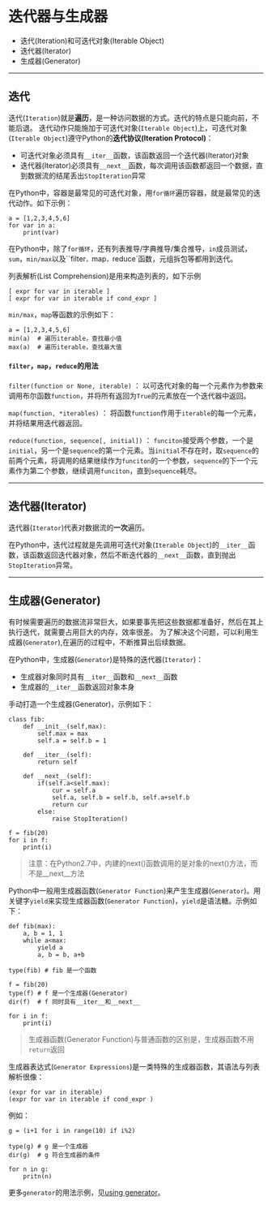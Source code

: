 # 迭代器与生成器

+ 迭代(Iteration)和可迭代对象(Iterable Object)
+ 迭代器(Iterator)
+ 生成器(Generator)

--------------------------------------------------------------------------------
## 迭代

迭代(`Iteration`)就是**遍历**，是一种访问数据的方式。迭代的特点是只能向前，不能后退。
迭代动作只能施加于可迭代对象(`Iterable Object`)上，可迭代对象(`Iterable Object`)遵守Python的**迭代协议(Iteration Protocol)**：

+ 可迭代对象必须具有`__iter__`函数，该函数返回一个迭代器(Iterator)对象
+ 迭代器(Iterator)必须具有`__next__`函数，每次调用该函数都返回一个数据，直到数据流的结尾丢出`StopIteration`异常

在Python中，容器是最常见的可迭代对象，用`for循环`遍历容器，就是最常见的迭代动作。如下示例：

```
a = [1,2,3,4,5,6]
for var in a:
	print(var)
```

在Python中，除了`for循环`，还有列表推导/字典推导/集合推导，`in`成员测试，`sum`，`min/max`以及``filter`，`map`，`reduce`函数，元组拆包等都用到迭代。

列表解析(List Comprehension)是用来构造列表的，如下示例

```
[ expr for var in iterable ]
[ expr for var in iterable if cond_expr ]

```

`min/max`，`map`等函数的示例如下：
```
a = [1,2,3,4,5,6]
min(a)  # 遍历iterable，查找最小值
max(a)	# 遍历iterable，查找最大值

```
#### `filter`，`map`，`reduce`的用法

`filter(function or None, iterable)` ： 以可迭代对象的每一个元素作为参数来调用布尔函数`function`，并将所有返回为`True`的元素放在一个迭代器中返回。

`map(function, *iterables)` ： 将函数`function`作用于`iterable`的每一个元素，并将结果用迭代器返回。

`reduce(function, sequence[, initial])` ： `funciton`接受两个参数，一个是`initial`，另一个是`sequence`的第一个元素。当`initial`不存在时，取`sequence`的前两个元素，将调用的结果继续作为`funciton`的一个参数，`sequence`的下一个元素作为第二个参数，继续调用`funciton`，直到`sequence`耗尽。

--------------------------------------------------------------------------------
## 迭代器(Iterator)

迭代器(`Iterator`)代表对数据流的**一次**遍历。

在Python中，迭代过程就是先调用可迭代对象(`Iterable Object`)的`__iter__`函数，该函数返回迭代器对象，然后不断迭代器的`__next__`函数，直到抛出`StopIteration`异常。

--------------------------------------------------------------------------------
## 生成器(Generator)

有时候需要遍历的数据流非常巨大，如果要事先把这些数据都准备好，然后在其上执行迭代，就需要占用巨大的内存，效率很差。
为了解决这个问题，可以利用生成器(`Generator`),在遍历的过程中，不断推算出后续数据。

在Python中，生成器(`Generator`)是特殊的迭代器(`Iterator`)：

+ 生成器对象同时具有`__iter__`函数和`__next__`函数
+ 生成器的`__iter__`函数返回对象本身

手动打造一个生成器(Generator)，示例如下：

```
class fib:
	def __init__(self,max):
		self.max = max
		self.a = self.b = 1

	def __iter__(self):
		return self

	def __next__(self):
		if(self.a<self.max):
			cur = self.a
			self.a, self.b = self.b, self.a+self.b	
			return cur
		else:
			raise StopIteration()
	
f = fib(20)
for i in f:
	print(i)
```

> 注意：在Python2.7中，内建的next()函数调用的是对象的next()方法，而不是__next__方法

Python中一般用生成器函数(`Generator Function`)来产生生成器(`Generator`)。用关键字`yield`来实现生成器函数(`Generator Function`)，`yield`是语法糖。示例如下：
```
def fib(max):
	a, b = 1, 1
	while a<max:
		yield a
		a, b = b, a+b

type(fib) # fib 是一个函数

f = fib(20)
type(f)	# f 是一个生成器(Generator)
dir(f)	# f 同时具有__iter__和__next__

for i in f:
	print(i)

```

>  生成器函数(Generator Function)与普通函数的区别是，生成器函数不用`return`返回


生成器表达式(`Generator Expressions`)是一类特殊的生成器函数，其语法与列表解析很像：
```
(expr for var in iterable)
(expr for var in iterable if cond_expr )
```

例如：
```
g = (i+1 for i in range(10) if i%2)

type(g) # g 是一个生成器
dir(g)  # g 符合生成器的条件

for n in g:
	pritn(n)
```

更多`generator`的用法示例，见[using generator](using_generator.md)。
